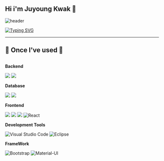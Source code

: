 ## Hi i'm Juyoung Kwak 👋

![header](https://capsule-render.vercel.app/api?type=waving&color=6994CDEE&text=&animation=twinkling&height=80)

[![Typing SVG](https://readme-typing-svg.demolab.com?font=Alkatra&weight=500&size=45&duration=3500&pause=3&color=6994CDEE&center=false&vCenter=false&multiline=true&repeat=true&width=1000&height=100&lines=Welcome+to+Ju-young's+GitHub!👋)](https://github.com/JuyoungKwak0618)

 
<div align="left">

-------
## 🔨 Once I've used 🔨
<div style="display:flex; flex-direction:column; align-items:flex-start;">
    <!-- Backend -->
    <p><strong>Backend</strong></p>
    <div>
        <img src="https://img.shields.io/badge/Java-007396?style=for-the-badge&logo=Java&logoColor=white"> 
        <img src="https://img.shields.io/badge/Spring Boot-6DB33F?style=for-the-badge&logo=spring boot&logoColor=white"> 
    </div>
    <!-- Database -->
    <p><strong>Database</strong></p>
    <div>
        <img src="https://img.shields.io/badge/mysql-4479A1?style=for-the-badge&logo=mysql&logoColor=white"> 
        <img src="https://img.shields.io/badge/firebase-FFCA28?style=for-the-badge&logo=firebase&logoColor=white">
    </div>
    <!-- Frontend -->
    <p><strong>Frontend</strong></p>
    <div>
        <img src="https://img.shields.io/badge/html5-E34F26?style=flat-square&logo=html5&logoColor=white"> 
        <img src="https://img.shields.io/badge/css-1572B6?style=flat-square&logo=css3&logoColor=white"> 
        <img src="https://img.shields.io/badge/javascript-F7DF1E?style=flat-square&logo=javascript&logoColor=black">
     <img src="https://img.shields.io/badge/react-61DAFB?style=flat-square&logo=react&logoColor=black" alt="React">
    </div>
 
   <!-- Development Tools -->
   <p><strong>Development Tools</strong></p>
   <div>
 <img src="https://img.shields.io/badge/Visual%20Studio%20Code-007ACC?style=flat-square&logo=visual-studio-code&logoColor=white" alt="Visual Studio Code">
<img src="https://img.shields.io/badge/Eclipse-2C2255?style=flat-square&logo=eclipse&logoColor=white" alt="Eclipse">
   </div>

   <!-- FrameWork -->
  <p><strong>FrameWork</strong></p>
   <div>
   <img src="https://img.shields.io/badge/bootstrap-7952B3?style=flat-square&logo=bootstrap&logoColor=white" alt="Bootstrap">
<img src="https://img.shields.io/badge/Material--UI-0081CB?style=flat-square&logo=material-ui&logoColor=white" alt="Material-UI">
</div>
   
</div>
